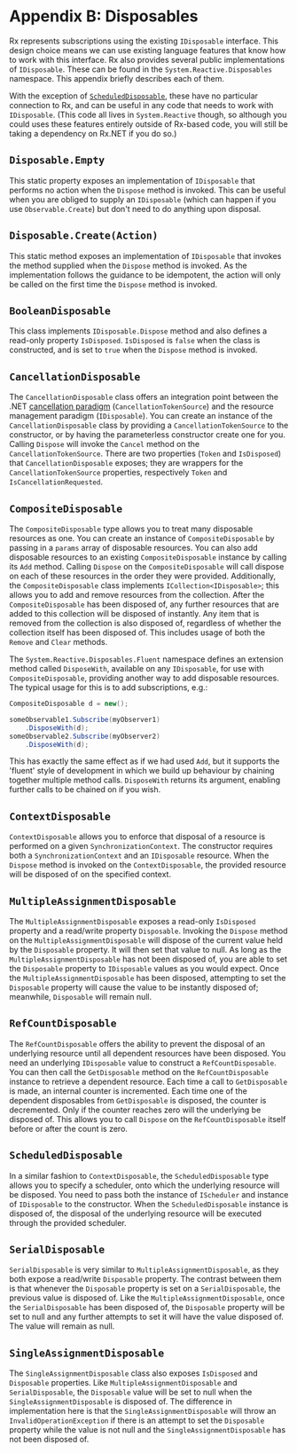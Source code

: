 # Appendix B: Disposables
    
Rx represents subscriptions using the existing `IDisposable` interface. This design choice means we can use existing language features that know how to work with this interface. Rx also provides several public implementations of `IDisposable`. These can be found in the `System.Reactive.Disposables` namespace. This appendix briefly describes each of them.

With the exception of [`ScheduledDisposable`](#scheduleddisposable), these have no particular connection to Rx, and can be useful in any code that needs to work with `IDisposable`. (This code all lives in `System.Reactive` though, so although you could uses these features entirely outside of Rx-based code, you will still be taking a dependency on Rx.NET if you do so.)

## `Disposable.Empty`
This static property exposes an implementation of `IDisposable` that performs no action when the `Dispose` method is invoked. This can be useful when you are obliged to supply an `IDisposable` (which can happen if you use `Observable.Create`) but don't need to do anything upon disposal.

## `Disposable.Create(Action)`

This static method exposes an implementation of `IDisposable` that invokes the method supplied when the `Dispose` method is invoked. As the implementation follows the guidance to be idempotent, the action will only be called on the first time the `Dispose` method is invoked.

## `BooleanDisposable`

This class implements `IDisposable.Dispose` method and also defines a read-only property `IsDisposed`. `IsDisposed` is <code>false</code> when the class is constructed, and is set to <code>true</code> when the `Dispose` method is invoked.

## `CancellationDisposable`

The `CancellationDisposable` class offers an integration point between the .NET [cancellation paradigm](https://learn.microsoft.com/en-us/dotnet/standard/parallel-programming/task-cancellation) (`CancellationTokenSource`) and the resource management paradigm (`IDisposable`). You can create an instance of the `CancellationDisposable` class by providing a `CancellationTokenSource` to the constructor, or by having the parameterless constructor create one for you. Calling `Dispose` will invoke the `Cancel` method on the `CancellationTokenSource`. There are two properties (`Token` and `IsDisposed`) that `CancellationDisposable` exposes; they are wrappers for the `CancellationTokenSource` properties, respectively `Token` and `IsCancellationRequested`.

## `CompositeDisposable`

The `CompositeDisposable` type allows you to treat many disposable resources as one. You can create an instance of `CompositeDisposable` by passing in a <code>params</code> array of disposable resources. You can also add disposable resources to an existing `CompositeDisposable` instance by calling its `Add` method. Calling `Dispose` on the `CompositeDisposable` will call dispose on each of these resources in the order they were provided. Additionally, the `CompositeDisposable` class implements `ICollection<IDisposable>`; this allows you to add and remove resources from the collection. After the `CompositeDisposable` has been disposed of, any further resources that are added to this collection will be disposed of instantly. Any item that is removed from the collection is also disposed of, regardless of whether the collection itself has been disposed of. This includes usage of both the `Remove` and `Clear` methods.

The `System.Reactive.Disposables.Fluent` namespace defines an extension method called `DisposeWith`, available on any `IDisposable`, for use with `CompositeDisposable`, providing another way to add disposable resources. The typical usage for this is to add subscriptions, e.g.:

```cs
CompositeDisposable d = new();

someObservable1.Subscribe(myObserver1)
    .DisposeWith(d);
someObservable2.Subscribe(myObserver2)
    .DisposeWith(d);
```

This has exactly the same effect as if we had used `Add`, but it supports the 'fluent' style of development in which we build up behaviour by chaining together multiple method calls. `DisposeWith` returns its argument, enabling further calls to be chained on if you wish.

## `ContextDisposable`
`ContextDisposable` allows you to enforce that disposal of a resource is performed on a given `SynchronizationContext`. The constructor requires both a `SynchronizationContext` and an `IDisposable` resource. When the `Dispose` method is invoked on the `ContextDisposable`, the provided resource will be disposed of on the specified context.

## `MultipleAssignmentDisposable`

The `MultipleAssignmentDisposable` exposes a read-only `IsDisposed` property and a read/write property `Disposable`. Invoking the `Dispose` method on the `MultipleAssignmentDisposable` will dispose of the current value held by the `Disposable` property. It will then set that value to null. As long as the `MultipleAssignmentDisposable` has not been disposed of, you are able to set the `Disposable` property to `IDisposable` values as you would expect. Once the `MultipleAssignmentDisposable` has been disposed, attempting to set the `Disposable` property will cause the value to be instantly disposed of; meanwhile, `Disposable` will remain null.

## `RefCountDisposable`

The `RefCountDisposable` offers the ability to prevent the disposal of an underlying resource until all dependent resources have been disposed. You need an underlying `IDisposable` value to construct a `RefCountDisposable`. You can then call the `GetDisposable` method on the `RefCountDisposable` instance to retrieve a dependent resource. Each time a call to `GetDisposable` is made, an internal counter is incremented. Each time one of the dependent disposables from `GetDisposable` is disposed, the counter is decremented. Only if the counter reaches zero will the underlying be disposed of. This allows you to call `Dispose` on the `RefCountDisposable` itself before or after the count is zero.

## `ScheduledDisposable`

In a similar fashion to `ContextDisposable`, the `ScheduledDisposable` type allows you to specify a scheduler, onto which the underlying resource will be disposed. You need to pass both the instance of `IScheduler` and instance of `IDisposable` to the constructor. When the `ScheduledDisposable` instance is disposed of, the disposal of the underlying resource will be executed through the provided scheduler.

## `SerialDisposable`

`SerialDisposable` is very similar to `MultipleAssignmentDisposable`, as they both expose a read/write `Disposable` property. The contrast between them is that whenever the `Disposable` property is set on a `SerialDisposable`, the previous value is disposed of. Like the `MultipleAssignmentDisposable`, once the `SerialDisposable` has been disposed of, the `Disposable` property will be set to null and any further attempts to set it will have the value disposed of. The value will remain as null.

## `SingleAssignmentDisposable`

The `SingleAssignmentDisposable` class also exposes `IsDisposed` and `Disposable` properties. Like `MultipleAssignmentDisposable` and `SerialDisposable`, the `Disposable` value will be set to null when the `SingleAssignmentDisposable` is disposed of. The difference in implementation here is that the `SingleAssignmentDisposable` will throw an `InvalidOperationException` if there is an attempt to set the `Disposable` property while the value is not null and the `SingleAssignmentDisposable` has not been disposed of.

<!-- 
TODO: we recently made SingleAssignmentDisposableValue public after a request to do so. This also doesn't mention MultipleAssignmentDisposableValue, which has been around for a while.

TODO: ICancelable?

TODO: StableCompositeDisposable?

TODO: fit this in?

```csharp
namespace System.Reactive.Disposables
{
    public static class Disposable
    {
    // Gets the disposable that does nothing when disposed.
    public static IDisposable Empty { get {...} }

    // Creates the disposable that invokes the specified action when disposed.
    public static IDisposable Create(Action dispose)
    {...}
    }
}
```

As you can see it exposes two members: `Empty` and `Create`. The `Empty` method allows you get a stub instance of an `IDisposable` that does nothing when `Dispose()` is called. This is useful for when you need to fulfil an interface requirement that returns an `IDisposable` but you have no specific implementation that is relevant.

The other overload is the `Create` factory method which allows you to pass an `Action` to be invoked when the instance is disposed. The `Create` method will ensure the standard Dispose semantics, so calling `Dispose()` multiple times will only invoke the delegate you provide once:

```csharp
var disposable = Disposable.Create(() => Console.WriteLine("Being disposed."));
Console.WriteLine("Calling dispose...");
disposable.Dispose();
Console.WriteLine("Calling again...");
disposable.Dispose();
```

Output:

```
Calling dispose...
Being disposed.
Calling again...
```

Note that "Being disposed." is only printed once. -->